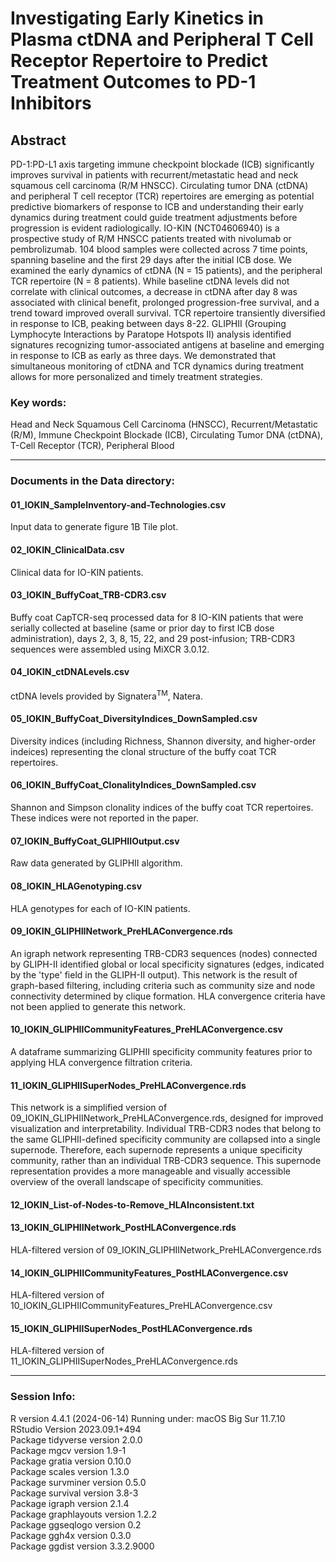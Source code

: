 # Investigating Early Kinetics in Plasma ctDNA and Peripheral T Cell Receptor Repertoire to Predict Treatment Outcomes to PD-1 Inhibitors
## Abstract
PD-1:PD-L1 axis targeting immune checkpoint blockade (ICB) significantly improves survival in patients with recurrent/metastatic head and neck squamous cell carcinoma (R/M HNSCC). Circulating tumor DNA (ctDNA) and peripheral T cell receptor (TCR) repertoires are emerging as potential predictive biomarkers of response to ICB and understanding their early dynamics during treatment could guide treatment adjustments before progression is evident radiologically. IO-KIN (NCT04606940) is a prospective study of R/M HNSCC patients treated with nivolumab or pembrolizumab. 104 blood samples were collected across 7 time points, spanning baseline and the first 29 days after the initial ICB dose. We examined the early dynamics of ctDNA (N = 15 patients), and the peripheral TCR repertoire (N = 8 patients). While baseline ctDNA levels did not correlate with clinical outcomes, a decrease in ctDNA after day 8 was associated with clinical benefit, prolonged progression-free survival, and a trend toward improved overall survival. TCR repertoire transiently diversified in response to ICB, peaking between days 8-22. GLIPHII (Grouping Lymphocyte Interactions by Paratope Hotspots II) analysis identified signatures recognizing tumor-associated antigens at baseline and emerging in response to ICB as early as three days. We demonstrated that simultaneous monitoring of ctDNA and TCR dynamics during treatment allows for more personalized and timely treatment strategies.

### Key words:
Head and Neck Squamous Cell Carcinoma (HNSCC), Recurrent/Metastatic (R/M), Immune Checkpoint Blockade (ICB), Circulating Tumor DNA (ctDNA), T-Cell Receptor (TCR), Peripheral Blood
***
### Documents in the Data directory:
#### 01_IOKIN_SampleInventory-and-Technologies.csv
Input data to generate figure 1B Tile plot. <br>

#### 02_IOKIN_ClinicalData.csv
Clinical data for IO-KIN patients. <br>

#### 03_IOKIN_BuffyCoat_TRB-CDR3.csv
Buffy coat CapTCR-seq processed data for 8 IO-KIN patients that were serially collected at baseline (same or prior day to first ICB dose administration), days 2, 3, 8, 15, 22, and 29 post-infusion; 
TRB-CDR3 sequences were assembled using MiXCR 3.0.12. <br>

#### 04_IOKIN_ctDNALevels.csv
ctDNA levels provided by Signatera<sup>TM</sup>, Natera.

#### 05_IOKIN_BuffyCoat_DiversityIndices_DownSampled.csv
Diversity indices (including Richness, Shannon diversity, and higher-order indeices) representing the clonal structure of the buffy coat TCR repertoires.

#### 06_IOKIN_BuffyCoat_ClonalityIndices_DownSampled.csv
Shannon and Simpson clonality indices of the buffy coat TCR repertoires.
These indices were not reported in the paper. <br>

#### 07_IOKIN_BuffyCoat_GLIPHIIOutput.csv
Raw data generated by GLIPHII algorithm.

#### 08_IOKIN_HLAGenotyping.csv
HLA genotypes for each of IO-KIN patients.

#### 09_IOKIN_GLIPHIINetwork_PreHLAConvergence.rds 
An igraph network representing TRB-CDR3 sequences (nodes) connected by GLIPH-II identified global or local specificity signatures (edges, indicated by the 'type' field in the GLIPH-II output). This network is the result of graph-based filtering, including criteria such as community size and node connectivity determined by clique formation. HLA convergence criteria have not been applied to generate this network.

#### 10_IOKIN_GLIPHIICommunityFeatures_PreHLAConvergence.csv 
A dataframe summarizing GLIPHII specificity community features prior to applying HLA convergence filtration criteria.

#### 11_IOKIN_GLIPHIISuperNodes_PreHLAConvergence.rds 
This network is a simplified version of 09_IOKIN_GLIPHIINetwork_PreHLAConvergence.rds, designed for improved visualization and interpretability. Individual TRB-CDR3 nodes that belong to the same GLIPHII-defined specificity community are collapsed into a single supernode. Therefore, each supernode represents a unique specificity community, rather than an individual TRB-CDR3 sequence. This supernode representation provides a more manageable and visually accessible overview of the overall landscape of specificity communities.

#### 12_IOKIN_List-of-Nodes-to-Remove_HLAInconsistent.txt
#### 13_IOKIN_GLIPHIINetwork_PostHLAConvergence.rds 
HLA-filtered version of 09_IOKIN_GLIPHIINetwork_PreHLAConvergence.rds

#### 14_IOKIN_GLIPHIICommunityFeatures_PostHLAConvergence.csv
HLA-filtered version of 10_IOKIN_GLIPHIICommunityFeatures_PreHLAConvergence.csv

#### 15_IOKIN_GLIPHIISuperNodes_PostHLAConvergence.rds
HLA-filtered version of 11_IOKIN_GLIPHIISuperNodes_PreHLAConvergence.rds

***
### Session Info:
R version 4.4.1 (2024-06-14) Running under: macOS Big Sur 11.7.10 <br>
RStudio Version 2023.09.1+494 <br>
Package tidyverse version 2.0.0 <br>
Package mgcv version 1.9-1 <br>
Package gratia version 0.10.0 <br>
Package scales version 1.3.0 <br> 
Package survminer version 0.5.0 <br>
Package survival version 3.8-3 <br>
Package igraph version 2.1.4 <br>
Package graphlayouts version 1.2.2 <br>
Package ggseqlogo version 0.2 <br>
Package ggh4x version 0.3.0 <br>
Package ggdist version 3.3.2.9000
